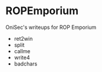 # ROPEmporium
OniSec's writeups for ROP Emporium

- ret2win 
- split 
- callme
- write4
- badchars

